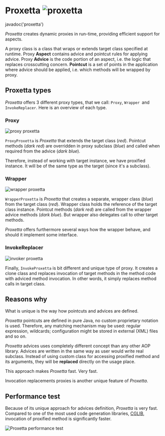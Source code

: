 # Proxetta ![proxetta](proxetta.png "Proxetta!")

<js>javadoc('proxetta')</js>

*Proxetta* creates dynamic proxies in run-time, providing efficient
support for aspects.

A proxy class is a class that wraps or extends target class specified at
runtime. Proxy **Aspect** contains advice and pointcut rules for
applying advice. Proxy **Advice** is the code portion of an aspect, i.e.
the logic that replaces crosscutting concern. **Pointcut** is a set of
points in the application where advice should be applied, i.e. which
methods will be wrapped by proxy.

## Proxetta types

*Proxetta* offers 3 different proxy types, that we call: `Proxy`,
`Wrapper `and `InvokeReplacer`. Here is an overview of each type.

### Proxy

![proxy proxetta](ProxyProxetta-small.png)

`ProxyProxetta` is *Proxetta* that extends the target class (*red*).
Pointcut methods (*dark red*) are overridden in proxy subclass (*blue*)
and called when required from the advice (*dark blue*).

Therefore, instead of working with target instance, we have proxified
instance. It will be of the same type as the target (since it's a
subclass).

### Wrapper

![wrapper proxetta](WrapperProxetta-small.png)

`WrapperProxetta` is *Proxetta* that creates a separate, wrapper class
(*blue*) from the target class (*red*). Wrapper class holds the
reference of the target class instance. Pointcut methods (*dark red*)
are called from the wrapper advice methods (*dark blue*). But wrapper
also delegates call to other target methods.

*Proxetta* offers furthermore several ways how the wrapper behave, and
should it implement some interface.

### InvokeReplacer

![invoker proxetta](InvokeProxetta-small.png)

Finally, `InvokeProxetta` is bit different and unique type of proxy. It
creates a clone class and replaces invocation of target methods in the
method code with adviced method invocation. In other words, it simply
replaces method calls in target class.

## Reasons why

What is unique is the way how pointcuts and advices are defined.

*Proxetta* pointcuts are defined in pure Java, no custom proprietary
notation is used. Therefore, any matching mechanism may be used: regular
expression, wildcards; configuration might be stored in external (XML)
files and so on.

*Proxetta* advices uses completely different concept than any other AOP
library. Advices are written in the same way as user would write real
subclass. Instead of using custom class for accessing proxified method
and its arguments, they will be **replaced** directly on the usage
place.

This approach makes *Proxetta* fast. Very fast.

Invocation replacements proxies is another unique feature of *Proxetta*.

## Performance test

Because of its unique approach for advices definition, *Proxetta* is
very fast. Compared to one of the most used code generation libraries,
[CGLIB][1], invocation of proxified method is
significantly faster.

![Proxetta performance test](proxetta-benchmark.png)


[1]: http://cglib.sourceforge.net/